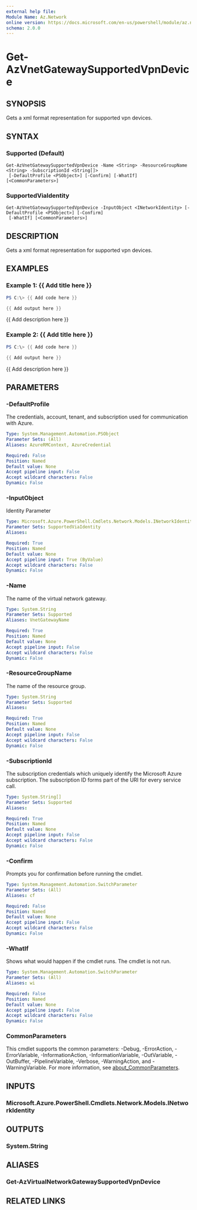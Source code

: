 ```yaml
---
external help file:
Module Name: Az.Network
online version: https://docs.microsoft.com/en-us/powershell/module/az.network/get-azvnetgatewaysupportedvpndevice
schema: 2.0.0
---
```


# Get-AzVnetGatewaySupportedVpnDevice

## SYNOPSIS
Gets a xml format representation for supported vpn devices.

## SYNTAX

### Supported (Default)
```
Get-AzVnetGatewaySupportedVpnDevice -Name <String> -ResourceGroupName <String> -SubscriptionId <String[]>
 [-DefaultProfile <PSObject>] [-Confirm] [-WhatIf] [<CommonParameters>]
```

### SupportedViaIdentity
```
Get-AzVnetGatewaySupportedVpnDevice -InputObject <INetworkIdentity> [-DefaultProfile <PSObject>] [-Confirm]
 [-WhatIf] [<CommonParameters>]
```

## DESCRIPTION
Gets a xml format representation for supported vpn devices.

## EXAMPLES

### Example 1: {{ Add title here }}
```powershell
PS C:\> {{ Add code here }}

{{ Add output here }}
```

{{ Add description here }}

### Example 2: {{ Add title here }}
```powershell
PS C:\> {{ Add code here }}

{{ Add output here }}
```

{{ Add description here }}

## PARAMETERS

### -DefaultProfile
The credentials, account, tenant, and subscription used for communication with Azure.

```yaml
Type: System.Management.Automation.PSObject
Parameter Sets: (All)
Aliases: AzureRMContext, AzureCredential

Required: False
Position: Named
Default value: None
Accept pipeline input: False
Accept wildcard characters: False
Dynamic: False
```

### -InputObject
Identity Parameter

```yaml
Type: Microsoft.Azure.PowerShell.Cmdlets.Network.Models.INetworkIdentity
Parameter Sets: SupportedViaIdentity
Aliases:

Required: True
Position: Named
Default value: None
Accept pipeline input: True (ByValue)
Accept wildcard characters: False
Dynamic: False
```

### -Name
The name of the virtual network gateway.

```yaml
Type: System.String
Parameter Sets: Supported
Aliases: VnetGatewayName

Required: True
Position: Named
Default value: None
Accept pipeline input: False
Accept wildcard characters: False
Dynamic: False
```

### -ResourceGroupName
The name of the resource group.

```yaml
Type: System.String
Parameter Sets: Supported
Aliases:

Required: True
Position: Named
Default value: None
Accept pipeline input: False
Accept wildcard characters: False
Dynamic: False
```

### -SubscriptionId
The subscription credentials which uniquely identify the Microsoft Azure subscription.
The subscription ID forms part of the URI for every service call.

```yaml
Type: System.String[]
Parameter Sets: Supported
Aliases:

Required: True
Position: Named
Default value: None
Accept pipeline input: False
Accept wildcard characters: False
Dynamic: False
```

### -Confirm
Prompts you for confirmation before running the cmdlet.

```yaml
Type: System.Management.Automation.SwitchParameter
Parameter Sets: (All)
Aliases: cf

Required: False
Position: Named
Default value: None
Accept pipeline input: False
Accept wildcard characters: False
Dynamic: False
```

### -WhatIf
Shows what would happen if the cmdlet runs.
The cmdlet is not run.

```yaml
Type: System.Management.Automation.SwitchParameter
Parameter Sets: (All)
Aliases: wi

Required: False
Position: Named
Default value: None
Accept pipeline input: False
Accept wildcard characters: False
Dynamic: False
```

### CommonParameters
This cmdlet supports the common parameters: -Debug, -ErrorAction, -ErrorVariable, -InformationAction, -InformationVariable, -OutVariable, -OutBuffer, -PipelineVariable, -Verbose, -WarningAction, and -WarningVariable. For more information, see [about_CommonParameters](http://go.microsoft.com/fwlink/?LinkID=113216).

## INPUTS

### Microsoft.Azure.PowerShell.Cmdlets.Network.Models.INetworkIdentity

## OUTPUTS

### System.String

## ALIASES

### Get-AzVirtualNetworkGatewaySupportedVpnDevice

## RELATED LINKS

